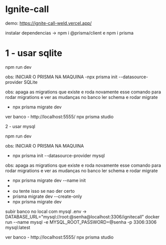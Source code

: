 
# Ignite-call


demo: https://ignite-call-weld.vercel.app/

instalar dependencias -> npm i @prisma/client e npm i prisma

# 1 - usar sqlite

npm run dev

obs: INICIAR O PRISMA NA MAQUINA
-npx prisma init --datasource-provider SQLite

obs: apaga as migrations que existe e roda novamente esse comando para rodar migrations e ver as mudanças no banco
ler schema e rodar migrate
- npx prisma migrate dev

ver banco - http://localhost:5555/
npx prisma studio

2 - usar mysql

npm run dev

obs: INICIAR O PRISMA NA MAQUINA
- npx prisma init --datasource-provider mysql



obs: apaga as migrations que existe e roda novamente esse comando para rodar migrations e ver as mudanças no banco
ler schema e rodar migrate
-  npx prisma migrate dev --name init
-  
-  ou tente isso se nao der certo
-  prisma migrate dev --create-only
-   npx prisma migrate dev 

subir banco no local com mysql
.env -> DATABASE_URL="mysql://root:@senha@localhost:3306/ignitecall"
docker run --name mysql -e MYSQL_ROOT_PASSWORD=@senha -p 3306:3306 mysql:latest


ver banco - http://localhost:5555/
npx prisma studio
















